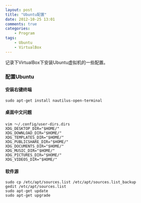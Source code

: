 ```yaml
---
layout: post
title: "Ubuntu配置"
date: 2012-10-25 13:01
comments: true
categories: 
    - Program
tags:
    - Ubuntu
    - VirtualBox
---
```


记录下VirtualBox下安装Ubuntu虚拟机的一些配置。

### 配置Ubuntu

#### 安装右键终端
```
sudo apt-get install nautilus-open-terminal
```

#### 桌面中文问题
```
vim ～/.config/user-dirs.dirs
XDG_DESKTOP_DIR="$HOME/"
XDG_DOWNLOAD_DIR="$HOME/"
XDG_TEMPLATES_DIR="$HOME/"
XDG_PUBLICSHARE_DIR="$HOME/"
XDG_DOCUMENTS_DIR="$HOME/"
XDG_MUSIC_DIR="$HOME/"
XDG_PICTURES_DIR="$HOME/"
XDG_VIDEOS_DIR="$HOME/"
```

<!-- more -->

#### 软件源
```
sudo cp /etc/apt/sources.list /etc/apt/sources.list_backup
gedit /etc/apt/sources.list
sudo apt-get update
sudo apt-get upgrade
```

